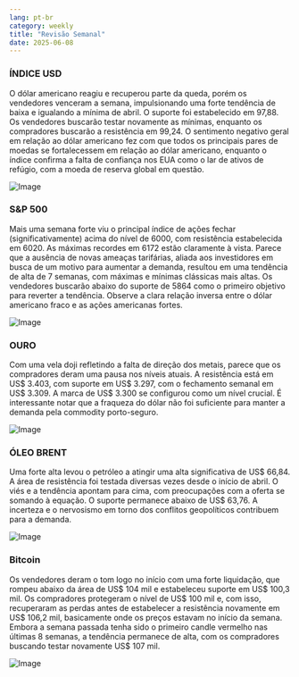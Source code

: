```yaml
---
lang: pt-br
category: weekly
title: "Revisão Semanal"
date: 2025-06-08
---
```


### ÍNDICE USD

O dólar americano reagiu e recuperou parte da queda, porém os vendedores venceram a semana, impulsionando uma forte tendência de baixa e igualando a mínima de abril. O suporte foi estabelecido em 97,88. Os vendedores buscarão testar novamente as mínimas, enquanto os compradores buscarão a resistência em 99,24. O sentimento negativo geral em relação ao dólar americano fez com que todos os principais pares de moedas se fortalecessem em relação ao dólar americano, enquanto o índice confirma a falta de confiança nos EUA como o lar de ativos de refúgio, com a moeda de reserva global em questão.

![Image](https://markleighedu.github.io/img/Jun-2025/08-Jun-2025/usdindex.jpg)

### S&P 500

Mais uma semana forte viu o principal índice de ações fechar (significativamente) acima do nível de 6000, com resistência estabelecida em 6020. As máximas recordes em 6172 estão claramente à vista. Parece que a ausência de novas ameaças tarifárias, aliada aos investidores em busca de um motivo para aumentar a demanda, resultou em uma tendência de alta de 7 semanas, com máximas e mínimas clássicas mais altas. Os vendedores buscarão abaixo do suporte de 5864 como o primeiro objetivo para reverter a tendência. Observe a clara relação inversa entre o dólar americano fraco e as ações americanas fortes.

![Image](https://markleighedu.github.io/img/Jun-2025/08-Jun-2025/sp500.jpg)

### OURO

Com uma vela doji refletindo a falta de direção dos metais, parece que os compradores deram uma pausa nos níveis atuais. A resistência está em US$ 3.403, com suporte em US$ 3.297, com o fechamento semanal em US$ 3.309. A marca de US$ 3.300 se configurou como um nível crucial. É interessante notar que a fraqueza do dólar não foi suficiente para manter a demanda pela commodity porto-seguro.

![Image](https://markleighedu.github.io/img/Jun-2025/08-Jun-2025/gold.jpg)

### ÓLEO BRENT

Uma forte alta levou o petróleo a atingir uma alta significativa de US$ 66,84. A área de resistência foi testada diversas vezes desde o início de abril. O viés e a tendência apontam para cima, com preocupações com a oferta se somando à equação. O suporte permanece abaixo de US$ 63,76. A incerteza e o nervosismo em torno dos conflitos geopolíticos contribuem para a demanda.

![Image](https://markleighedu.github.io/img/Jun-2025/08-Jun-2025/brentoil.jpg)

### Bitcoin

Os vendedores deram o tom logo no início com uma forte liquidação, que rompeu abaixo da área de US$ 104 mil e estabeleceu suporte em US$ 100,3 mil. Os compradores protegeram o nível de US$ 100 mil e, com isso, recuperaram as perdas antes de estabelecer a resistência novamente em US$ 106,2 mil, basicamente onde os preços estavam no início da semana. Embora a semana passada tenha sido o primeiro candle vermelho nas últimas 8 semanas, a tendência permanece de alta, com os compradores buscando testar novamente US$ 107 mil.

![Image](https://markleighedu.github.io/img/Jun-2025/08-Jun-2025/bitcoin.jpg)

